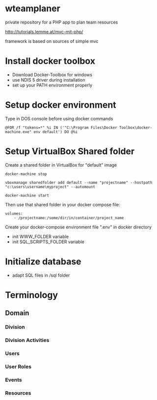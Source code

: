 # wteamplaner

private repository for a PHP app to plan team resources

http://tutorials.lemme.at/mvc-mit-php/

framework is based on sources of simple mvc

# Install docker toolbox

* Download Docker-Toolbox for windows
* use NDIS 5 driver during installation
* set up your PATH environment properly
	
# Setup docker environment

Type in DOS console before using docker commands

	@FOR /f "tokens=*" %i IN ('"C:\Program Files\Docker Toolbox\docker-machine.exe" env default') DO @%i

# Setup VirtualBox Shared folder

Create a shared folder in VirtualBox for "default" image

	docker-machine stop

	vboxmanage sharedfolder add default --name "projectname" --hostpath "c:\users\username\myproject" --automount

	docker-machine start 

Then use that shared folder in your docker compose file:

	volumes:
		- /projectname:/some/dir/in/container/project_name
		
Create your docker-compose environment file ".env" in docker directory

* init WWW_FOLDER variable
* init SQL_SCRIPTS_FOLDER variable

# Initialize database

* adapt SQL files in /sql folder

# Terminology

## Domain

### Division

### Division Activities

### Users

### User Roles

### Events

### Resources
